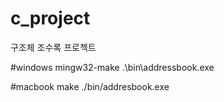 # c_project

구조체 조수록 프로첵트

#windows
mingw32-make
.\bin\addressbook.exe

#macbook
make
./bin/addresbook.exe
